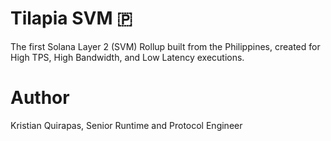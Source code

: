 # Tilapia SVM 🇵

The first Solana Layer 2 (SVM) Rollup built from the Philippines, created for High TPS, High Bandwidth, and Low Latency executions.

# Author

Kristian Quirapas, Senior Runtime and Protocol Engineer
